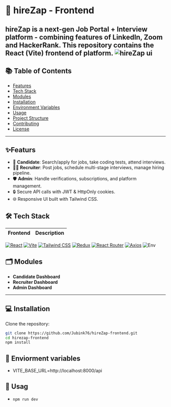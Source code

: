 # 🚀 hireZap - Frontend
  hireZap is a next-gen **Job Portal + Interview platform** - combining features of LinkedIn, Zoom and HackerRank.
  This repository contains the **React (Vite)** frontend of platform.
  ![hireZap ui](public/app-logo.png)
---
## 📚 Table of Contents
  - [Features](#features)
  - [Tech Stack](#tech-stack)
  - [Modules](#modules)
  - [Installation](#installation)
  - [Environment Variables](#environment-variabless)
  - [Usage](#usage)
  - [Project Structure](#project-structure)
  - [Contributing](#contributing)
  - [License](#liicense)
---
## ✨Featurs
  - 👤 **Candidate**: Search/apply for jobs, take coding tests, attend interviews.
  - 🧑‍💼 **Recruiter**: Post jobs, schedule multi-stage interviews, manage hiring pipeline.
  - 🛡️ **Admin**: Handle verifications, subscriptions, and platform management.
  - 🔒 Secure API calls with JWT & HttpOnly cookies.
  - 🌐 Responsive UI built with Tailwind CSS.

## 🛠 Tech Stack

| Frontend | Description |
|----------|-------------|

[![React](https://img.shields.io/badge/React-20232A?style=for-the-badge&logo=react&logoColor=61DAFB)](https://react.dev/)
[![Vite](https://img.shields.io/badge/Vite-646CFF?style=for-the-badge&logo=vite&logoColor=white)](https://vitejs.dev/)
[![Tailwind CSS](https://img.shields.io/badge/TailwindCSS-38B2AC?style=for-the-badge&logo=tailwind-css&logoColor=white)](https://tailwindcss.com/)
[![Redux](https://img.shields.io/badge/Redux-593D88?style=for-the-badge&logo=redux&logoColor=white)](https://redux-toolkit.js.org/)
[![React Router](https://img.shields.io/badge/React_Router-CA4245?style=for-the-badge&logo=react-router&logoColor=white)](https://reactrouter.com/)
[![Axios](https://img.shields.io/badge/Axios-671ddf?style=for-the-badge&logo=axios&logoColor=white)](https://axios-http.com/)
![Env](https://img.shields.io/badge/.env-Required-green?style=for-the-badge)

## 🗂 Modules
- **Candidate Dashboard**
- **Recruiter Dashboard**
- **Admin Dashboard**

---
## 💻 Installation

Clone the repository:

```bash
git clone https://github.com/Jubink76/hireZap-frontend.git
cd hirezap-frontend
npm install
```
## 🔑 Enviorment variables
- VITE_BASE_URL=http://localhost:8000/api

## 🚦 Usag
- ```bash
  npm run dev
  ```
  
